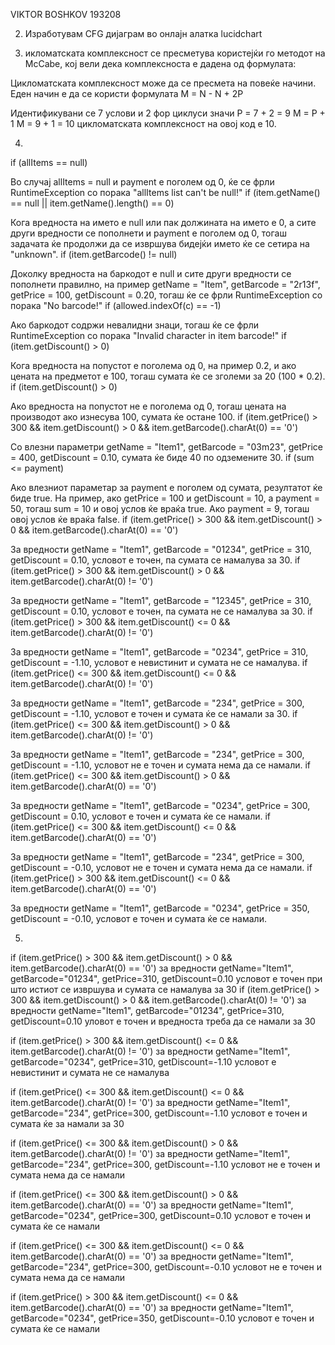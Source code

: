  VIKTOR BOSHKOV 193208 

2. Изработувам CFG дијаграм во онлајн алатка lucidchart

3. икломатската комплексност се пресметува користејќи го методот на McCabe, кој вели дека комплексноста е дадена од формулата:

Цикломатската комплексност може да се пресмета на повеќе начини. Еден начин е да се користи формулата 
M = N - N + 2P

Идентификувани се  7 услови и 2 фор циклуси значи P = 7 + 2 = 9
M = P + 1
M = 9 + 1 = 10
цикломатската комплексност на овој код е 10.


4.


if (allItems == null)

Во случај allItems = null и payment е поголем од 0, ќе се фрли RuntimeException со порака "allItems list can't be null!"
if (item.getName() == null || item.getName().length() == 0)

Кога вредноста на името е null или пак должината на името е 0, а сите други вредности се пополнети и payment е поголем од 0, тогаш задачата ќе продолжи да се извршува бидејќи името ќе се сетира на "unknown".
if (item.getBarcode() != null)

Доколку вредноста на баркодот е null и сите други вредности се пополнети правилно, на пример getName = "Item", getBarcode = "2r13f", getPrice = 100, getDiscount = 0.20, тогаш ќе се фрли RuntimeException со порака "No barcode!"
if (allowed.indexOf(c) == -1)

Ако баркодот содржи невалидни знаци, тогаш ќе се фрли RuntimeException со порака "Invalid character in item barcode!"
if (item.getDiscount() > 0)

Кога вредноста на попустот е поголема од 0, на пример 0.2, и ако цената на предметот е 100, тогаш сумата ќе се зголеми за 20 (100 * 0.2).
if (item.getDiscount() > 0)

Ако вредноста на попустот не е поголема од 0, тогаш цената на производот ако изнесува 100, сумата ќе остане 100.
if (item.getPrice() > 300 && item.getDiscount() > 0 && item.getBarcode().charAt(0) == '0')

Со влезни параметри getName = "Item1", getBarcode = "03m23", getPrice = 400, getDiscount = 0.10, сумата ќе биде 40 по одземените 30.
if (sum <= payment)

Ако влезниот параметар за payment е поголем од сумата, резултатот ќе биде true. На пример, ако getPrice = 100 и getDiscount = 10, а payment = 50, тогаш sum = 10 и овој услов ќе враќа true. Ако payment = 9, тогаш овој услов ќе враќа false.
if (item.getPrice() > 300 && item.getDiscount() > 0 && item.getBarcode().charAt(0) == '0')

За вредности getName = "Item1", getBarcode = "01234", getPrice = 310, getDiscount = 0.10, условот е точен, па сумата се намалува за 30.
if (item.getPrice() > 300 && item.getDiscount() > 0 && item.getBarcode().charAt(0) != '0')

За вредности getName = "Item1", getBarcode = "12345", getPrice = 310, getDiscount = 0.10, условот е точен, па сумата не се намалува за 30.
if (item.getPrice() > 300 && item.getDiscount() <= 0 && item.getBarcode().charAt(0) != '0')

За вредности getName = "Item1", getBarcode = "0234", getPrice = 310, getDiscount = -1.10, условот е невистинит и сумата не се намалува.
if (item.getPrice() <= 300 && item.getDiscount() <= 0 && item.getBarcode().charAt(0) != '0')

За вредности getName = "Item1", getBarcode = "234", getPrice = 300, getDiscount = -1.10, условот е точен и сумата ќе се намали за 30.
if (item.getPrice() <= 300 && item.getDiscount() > 0 && item.getBarcode().charAt(0) != '0')

За вредности getName = "Item1", getBarcode = "234", getPrice = 300, getDiscount = -1.10, условот не е точен и сумата нема да се намали.
if (item.getPrice() <= 300 && item.getDiscount() > 0 && item.getBarcode().charAt(0) == '0')

За вредности getName = "Item1", getBarcode = "0234", getPrice = 300, getDiscount = 0.10, условот е точен и сумата ќе се намали.
if (item.getPrice() <= 300 && item.getDiscount() <= 0 && item.getBarcode().charAt(0) == '0')

За вредности getName = "Item1", getBarcode = "234", getPrice = 300, getDiscount = -0.10, условот не е точен и сумата нема да се намали.
if (item.getPrice() > 300 && item.getDiscount() <= 0 && item.getBarcode().charAt(0) == '0')

За вредности getName = "Item1", getBarcode = "0234", getPrice = 350, getDiscount = -0.10, условот е точен и сумата ќе се намали.





5.


if (item.getPrice() > 300 && item.getDiscount() > 0 && item.getBarcode().charAt(0) == '0') за вредности getName="Item1", getBarcode="01234", getPrice=310, getDiscount=0.10 условот е точен при што истиот се извршува и сумата се намалува за 30
if (item.getPrice() > 300 && item.getDiscount() > 0 && item.getBarcode().charAt(0) != '0') за вредности getName="Item1", getBarcode="01234", getPrice=310, getDiscount=0.10 уловот е точен и вредноста треба да се намали за 30

if (item.getPrice() > 300 && item.getDiscount() <= 0 && item.getBarcode().charAt(0) != '0') за вредности getName="Item1", getBarcode="0234", getPrice=310, getDiscount=-1.10 условот е невистинит и сумата не се намалува

if (item.getPrice() <= 300 && item.getDiscount() <= 0 && item.getBarcode().charAt(0) != '0') за вредности getName="Item1", getBarcode="234", getPrice=300, getDiscount=-1.10 условот е точен и сумата ќе за намали за 30

if (item.getPrice() <= 300 && item.getDiscount() > 0 && item.getBarcode().charAt(0) != '0') за вредности getName="Item1", getBarcode="234", getPrice=300, getDiscount=-1.10 условот не е точен и сумата нема да се намали

if (item.getPrice() <= 300 && item.getDiscount() > 0 && item.getBarcode().charAt(0) == '0') за вредности getName="Item1", getBarcode="0234", getPrice=300, getDiscount=0.10 условот е точен и сумата ќе се намали

if (item.getPrice() <= 300 && item.getDiscount() <= 0 && item.getBarcode().charAt(0) == '0') за вредности getName="Item1", getBarcode="234", getPrice=300, getDiscount=-0.10 условот не е точен и сумата нема да се намали

if (item.getPrice() > 300 && item.getDiscount() <= 0 && item.getBarcode().charAt(0) == '0') за вредности getName="Item1", getBarcode="0234", getPrice=350, getDiscount=-0.10 условот е точен и сумата ќе се намали



